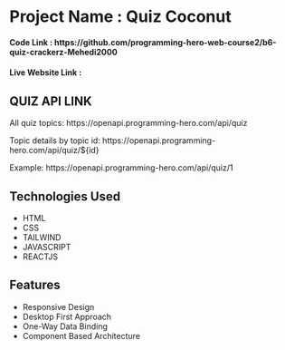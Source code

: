 <h1>Project Name : Quiz Coconut</h1>

<h4>Code Link : https://github.com/programming-hero-web-course2/b6-quiz-crackerz-Mehedi2000 </h4>
<h4>Live Website Link : </h4>

<h2>QUIZ API LINK </h2>
<p>All quiz topics: https://openapi.programming-hero.com/api/quiz</p>
<p> Topic details by topic id: https://openapi.programming-hero.com/api/quiz/${id}</p>
<p>Example: https://openapi.programming-hero.com/api/quiz/1</p>

<h2>Technologies Used</h2>
<ul>
<li>HTML</li>
<li>CSS</li>
<li> TAILWIND</li>
<li>JAVASCRIPT</li>
<li>REACTJS</li>
</ul>

<h2>Features</h2>
<ul>
<li>Responsive Design</li>
<li>Desktop First Approach</li>
<li>One-Way Data Binding</li>
<li>Component Based Architecture</li>
</ul>

